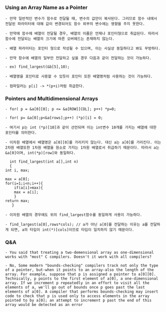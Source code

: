 ### Using an Array Name as a Pointer ###

    - 만약 일반적인 변수가 함수로 전달될 때, 변수의 값만이 복사된다. 그러므로 함수 내에서 전달된 파라미터에 대해 값이 변경되어도 함수 외부의 변수에는 영향을 주지 못한다.

    - 만약에 함수에 배열이 전달될 경우, 배열의 이름은 언제나 포인터형으로 취급된다. 따라서 함수에 전달되는 배열의 크기에 따른 오버헤드는 존재하지 않는다.

    - 배열 파라미터는 포인터 형으로 작성될 수 있으며, 이는 사실상 동일하다고 봐도 무방하다.

    - 만약 함수에 배열의 일부만 전달하고 싶을 경우 다음과 같이 전달하는 것이 가능하다.

    - ex) find_largest(&b[5],10);

    - 배열명을 포인터로 사용할 수 있듯이 포인터 또한 배열명처럼 사용하는 것이 가능하다.
    
    - 컴파일러는 p[i] -> *(p+i)처럼 취급한다.

### Pointers and Multidimensional Arrays ###

    - for( p = &a[0][0]; p <= &a[ROW][COL]; p++) *p=0;

    - for( p= &a[0];p<&a[rows];p++) (*p)[i] = 0;

    - 여기서 p는 int (*p)[10]과 같이 선언되며 이는 int변수 10개를 가지는 배열에 대한 포인터를 의미한다.

    - 이차원 배열에서 배열명은 a[0][0]를 가리키지 않는다. 대신 a는 a[0]를 가리킨다. 이는 2차원 배열또한 1차원 배열을 원소로 가지는 1차원 배열로서 취급하기 때문이다. 따라서 a는 &a[0]이며, int(*p)[row]와 동일하다. 

      int find_largest(int a[],int n)
      {
	int i, max;

	max = a[0];
	for(i=1;i<n;i++){
	    if(a[i]>max){
		max = a[i];
	    }
	return max;
       }

    - 이차원 배열의 경우에도 위의 find_largest함수를 동일하게 사용이 가능하다.

    - find_largest(a[0],rows*cols); // a가 아닌 a[0]를 전달하는 이유는 a를 전달하게 되면, a의 타입이 int(*)[cols]이므로 타입이 일치하지 않기 때문이다. 


### Q&A ###

    - You said that treating a two-demensional array as one-dimensional works with "most" C compilers. Doesn't it work with all compilers?

    - No, Some modern "bounds-checking" compilers track not only the type of a pointer, but-when it points to an array-also the length of the array. For example, suppose that p is assigned a pointer to a[0][0]. Technically, p points to the first element of a[0], a one-dimensional array. If we increment p repeatedly in an effort to visit all the elements of a, we'll go out of bounds once p goes past the last elements of a[0]. A compiler that performs bounds-checking may insert code to check that p is used only to access elements in the array pointed to by a[0]; an attempt to increment p past the end of this array would be detected as an error 